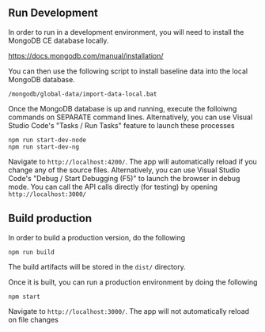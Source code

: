 ## Run Development

In order to run in a development environment, you will need to install the MongoDB CE database locally.

https://docs.mongodb.com/manual/installation/

You can then use the following script to install baseline data into the local MongoDB database.

```
/mongodb/global-data/import-data-local.bat
```

Once the MongoDB database is up and running, execute the folloiwng commands on SEPARATE command lines.
Alternatively, you can use Visual Studio Code's "Tasks / Run Tasks" feature to launch these processes

```
npm run start-dev-node
npm run start-dev-ng
```

Navigate to `http://localhost:4200/`. The app will automatically reload if you change any of the source files.
Alternatively, you can use Visual Studio Code's "Debug / Start Debugging (F5)" to launch the browser in debug mode.
You can call the API calls directly (for testing) by opening `http://localhost:3000/`

## Build production 

In order to build a production version, do the following

```
npm run build
```
The build artifacts will be stored in the `dist/` directory.

Once it is built, you can run a production environment by doing the following

```
npm start
```

Navigate to `http://localhost:3000/`. The app will not automatically reload on file changes